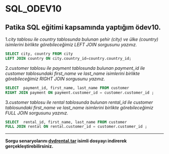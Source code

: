 # SQL_ODEV10
**Patika SQL eğitimi kapsamında yaptığım ödev10.**
----------------
1._city tablosu ile country tablosunda bulunan şehir (city) ve ülke (country) isimlerini birlikte görebileceğimiz LEFT JOIN sorgusunu yazınız._
```sql
SELECT city, country FROM city 
LEFT JOIN country ON city.country_id=country.country_id;
```
2._customer tablosu ile payment tablosunda bulunan payment_id ile customer tablosundaki first_name ve last_name isimlerini birlikte görebileceğimiz RIGHT JOIN sorgusunu yazınız._
```sql
SELECT  payment_id, first_name, last_name FROM customer
RIGHT JOIN payment ON payment.customer_id = customer.customer_id ;
```
3._customer tablosu ile rental tablosunda bulunan rental_id ile customer tablosundaki first_name ve last_name isimlerini birlikte görebileceğimiz FULL JOIN sorgusunu yazınız._
```sql
SELECT  rental_id, first_name, last_name FROM customer
FULL JOIN rental ON rental.customer_id = customer.customer_id ;
```
----------------------
**Sorgu senaryolarını [dvdrental.tar](https://www.postgresqltutorial.com/wp-content/uploads/2019/05/dvdrental.zip) isimli dosyayı indirerek gerçekleştirebilirsiniz.**
